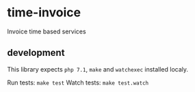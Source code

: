 # time-invoice

Invoice time based services

## development

This library expects `php 7.1`, `make` and `watchexec` installed localy.

Run tests: `make test`
Watch tests: `make test.watch`
